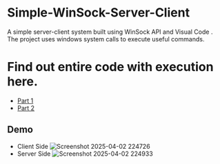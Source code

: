 # Simple-WinSock-Server-Client
A simple server-client system built using WinSock API and Visual Code . The project uses windows system calls to execute useful commands.
# Find out entire code with execution here.
- [Part 1](https://medium.com/@adityakumarbgs6/network-programming-part-1-using-winsock-programming-sockets-1978e4de94a2)
- [Part 2](https://medium.com/@adityakumarbgs6/network-programming-part-2-tcp-udp-3fbe152171c2)
## Demo
- Client Side
![Screenshot 2025-04-02 224726](https://github.com/user-attachments/assets/ab6a5f64-5bcf-44e9-b0a0-9a1863682fb0)
- Server Side
![Screenshot 2025-04-02 224933](https://github.com/user-attachments/assets/782d2edd-dfa8-4c1d-9aa5-07f2ee58f461)
